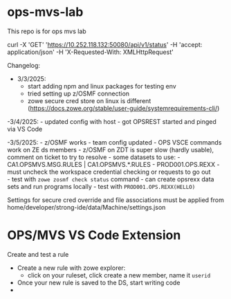 # ops-mvs-lab
This repo is for ops mvs lab

curl -X 'GET' 'https://10.252.118.132:50080/api/v1/status' -H 'accept: application/json' -H 'X-Requested-With: XMLHttpRequest'


Changelog:
  - 3/3/2025:
    - start adding npm and linux packages for testing env
    - tried setting up z/OSMF connection 
    - zowe secure cred store on linux is different (https://docs.zowe.org/stable/user-guide/systemrequirements-cli/)

  -3/4/2025:
    - updated config with host
    - got OPSREST started and pinged via VS Code
  
  -3/5/2025:
    - z/OSMF works
    - team config updated
    - OPS VSCE commands work on ZE ds members
    - z/OSMF on ZDT is super slow (hardly usable), comment on ticket to try to resolve
    - some datasets to use:
      - CA1.OPSMVS.MSG.RULES | CA1.OPSMVS.*.RULES
      - PROD001.OPS.REXX
    - must uncheck the workspace credential checking or requests to go out  
       - test with `zowe zosmf check status` command
    - can create opsrexx data sets and run programs locally
      - test with `PROD001.OPS.REXX(HELLO)`
    

Settings for secure cred override and file associations must be applied from home/developer/strong-ide/data/Machine/settings.json

# OPS/MVS VS Code Extension

Create and test a rule
  - Create a new rule with zowe explorer:
      - click on your ruleset, click create a new member, name it `userid`
  - Once your new rule is saved to the DS, start writing code
  - 